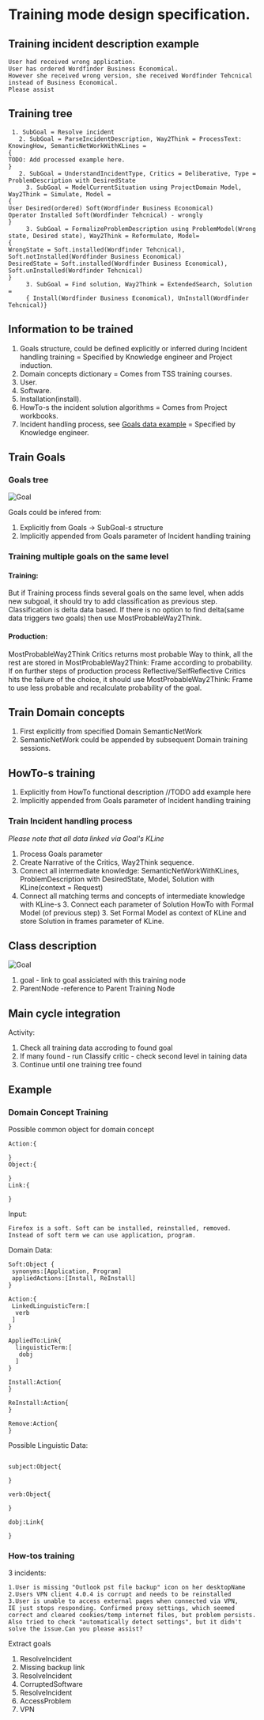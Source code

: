 # Training mode design specification.

## Training incident description example
```
User had received wrong application.
User has ordered Wordfinder Business Economical.
However she received wrong version, she received Wordfinder Tehcnical instead of Business Economical.
Please assist
```

## <a name="Training_tree">Training tree</a>
```
 1. SubGoal = Resolve incident
   2. SubGoal = ParseIncidentDescription, Way2Think = ProcessText: KnowingHow, SemanticNetWorkWithKLines =
{
TODO: Add processed example here.
}
   2. SubGoal = UnderstandIncidentType, Critics = Deliberative, Type = ProblemDescription with DesiredState
     3. SubGoal = ModelCurrentSituation using ProjectDomain Model, Way2Think = Simulate, Model =
{
User Desired(ordered) Soft(Wordfinder Business Economical)
Operator Installed Soft(Wordfinder Tehcnical) - wrongly
}
     3. SubGoal = FormalizeProblemDescription using ProblemModel(Wrong state, Desired state), Way2Think = Reformulate, Model=
{
WrongState = Soft.installed(Wordfinder Tehcnical), Soft.notInstalled(Wordfinder Business Economical)
DesiredState = Soft.installed(Wordfinder Business Economical), Soft.unInstalled(Wordfinder Tehcnical)
}
     3. SubGoal = Find solution, Way2Think = ExtendedSearch, Solution =
     { Install(Wordfinder Business Economical), UnInstall(Wordfinder Tehcnical)}
```

## Information to be trained

 1. Goals structure, could be defined explicitly or inferred during Incident handling training = Specified by Knowledge engineer and Project induction.
 1. Domain concepts dictionary = Comes from TSS training courses.
   2. User.
   2. Software.
   2. Installation(install).
 1. HowTo-s the incident solution algorithms = Comes from Project workbooks.
 1. Incident handling process, see [Goals data example](training.md#Goals_data_example) = Specified by Knowledge engineer.

## Train Goals

### Goals tree

![Goal](https://github.com/menta/menta-0.3/raw/master/doc/informal/uml/images/GoalConceptClass.png)

Goals could be infered from:

 1. Explicitly from Goals -> SubGoal-s structure
 1. Implicitly appended from Goals parameter of Incident handling training

### Training multiple goals on the same level

#### Training:
But if Training process finds several goals on the same level, when adds new subgoal, it should try to add classification as previous step.
Classification is delta data based. If there is no option to find delta(same data triggers two goals) then use MostProbableWay2Think. 

#### Production:
MostProbableWay2Think Critics returns most probable Way to think, all the rest are stored in MostProbableWay2Think: Frame according to probability. If on further steps of production process Reflective/SelfReflective Critics hits the failure of the choice, it should use MostProbableWay2Think: Frame to use less probable and recalculate probability of the goal.



## Train Domain concepts

 1. First explicitly from specified Domain SemanticNetWork
 1. SemanticNetWork could be appended by subsequent Domain training sessions.

## HowTo-s training

 1. Explicitly from HowTo functional description //TODO add example here
 1. Implicitly appended from Goals parameter of Incident handling training

### Train Incident handling process
_Please note that all data linked via Goal's KLine_

 1. Process Goals parameter
   2. Create Narrative of the Critics, Way2Think sequence.
   2. Connect all intermediate knowledge: SemanticNetWorkWithKLines, ProblemDescription with DesiredState, Model, Solution
   with KLine(context = Request)
   2. Connect all matching terms and concepts of intermediate knowledge with KLine-s
     3. Connect each parameter of Solution HowTo with Formal Model (of previous step)
     3. Set Formal Model as context of KLine and store Solution in frames parameter of KLine.

## Class description

![Goal](https://github.com/menta/menta-0.3/blob/master/doc/informal/uml/images/Training.png?raw=true)

 1. goal - link to goal assiciated with this training node
 1. ParentNode -reference to Parent Training Node 


## Main cycle integration

Activity:
 1. Check all training data accroding to found goal
 1. If many found - run Classify critic - check second level in taining data
 1. Continue until one training tree found

## Example

### Domain Concept Training

Possible common object for domain concept

```
Action:{

}
Object:{

}
Link:{

}
```

Input:

```
Firefox is a soft. Soft can be installed, reinstalled, removed. Instead of soft term we can use application, program.
```

Domain Data:

```
Soft:Object {
 synonyms:[Application, Program]
 appliedActions:[Install, ReInstall]
}

Action:{
 LinkedLinguisticTerm:[
  verb
 ]
}

AppliedTo:Link{
  linguisticTerm:[
   dobj
  ]
}

Install:Action{
}

ReInstall:Action{
}

Remove:Action{
}

```

Possible Linguistic Data:

```

subject:Object{

}

verb:Object{

}

dobj:Link{

}
```

### How-tos training
3 incidents:

```
1.User is missing "Outlook pst file backup" icon on her desktopName
2.Users VPN client 4.0.4 is corrupt and needs to be reinstalled
3.User is unable to access external pages when connected via VPN,
IE just stops responding. Confirmed proxy settings, which seemed 
correct and cleared cookies/temp internet files, but problem persists.
Also tried to check "automatically detect settings", but it didn't 
solve the issue.Can you please assist?

```

Extract goals

1. ResolveIncident
  2. Missing backup link
1. ResolveIncident
  2. CorruptedSoftware
1. ResolveIncident
  2. AccessProblem
   3. VPN


